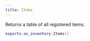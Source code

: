 ```yaml
---
title: Items
---
```


Returns a table of all registered items.

```lua
exports.ox_inventory:Items()
```